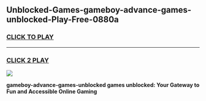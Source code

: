 
## Unblocked-Games-gameboy-advance-games-unblocked-Play-Free-0880a
<h3>
<a href="https://premium76.site?title=gameboy-advance-games-unblocked&ref=10A">CLICK TO PLAY</a></h3>
<hr>

<h3>
<a href="https://premium76.site?title=gameboy-advance-games-unblocked&ref=10A">CLICK 2 PLAY</a>
  
</h3>

<a href="https://premium76.site?title=gameboy-advance-games-unblocked&ref=10A"><img src="https://clearcache.store/games.png"></a>


**gameboy-advance-games-unblocked games unblocked: Your Gateway to Fun and Accessible Online Gaming**
